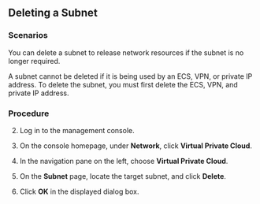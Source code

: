 ## Deleting a Subnet

### Scenarios

You can delete a subnet to release network resources if the subnet is no longer
required.

A subnet cannot be deleted if it is being used by an ECS, VPN, or private IP
address. To delete the subnet, you must first delete the ECS, VPN, and private
IP address.

### Procedure

2.  Log in to the management console.

3.  On the console homepage, under **Network**, click **Virtual Private Cloud**.

4.  In the navigation pane on the left, choose **Virtual Private Cloud**.

5.  On the **Subnet** page, locate the target subnet, and click **Delete**.

6.  Click **OK** in the displayed dialog box.
